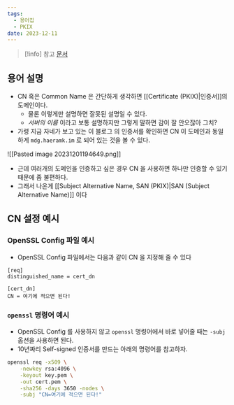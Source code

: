 ```yaml
---
tags:
  - 용어집
  - PKIX
date: 2023-12-11
---
```

> [!info] 참고 [문서](https://support.dnsimple.com/articles/what-is-common-name/)
## 용어 설명

- CN 혹은 Common Name 은 간단하게 생각하면 [[Certificate (PKIX)|인증서]]의 도메인이다.
	- 물론 이렇게만 설명하면 잘못된 설명일 수 있다.
	- *서버의 이름* 이라고 보통 설명하지만 그렇게 말하면 감이 잘 안오잖아 그치?
- 가령 지금 자네가 보고 있는 이 블로그 의 인증서를 확인하면 CN 이 도메인과 동일하게 `mdg.haeramk.im` 로 되어 있는 것을 볼 수 있다.

![[Pasted image 20231201194649.png]]

- 근데 여러개의 도메인을 인증하고 싶은 경우 CN 을 사용하면 하나만 인증할 수 있기 때문에 좀 불편하다.
- 그래서 나온게 [[Subject Alternative Name, SAN (PKIX)|SAN (Subject Alternative Name)]] 이다

## CN 설정 예시

### OpenSSL Config 파일 예시

- OpenSSL Config 파일에서는 다음과 같이 CN 을 지정해 줄 수 있다

```
[req]
distinguished_name = cert_dn

[cert_dn]
CN = 여기에 적으면 된다!
```

### `openssl` 명령어 예시

- OpenSSL Config 를 사용하지 않고 `openssl` 명령어에서 바로 넣어줄 때는 `-subj` 옵션을 사용하면 된다.
- 10년짜리 Self-signed 인증서를 만드는 아래의 명령어를 참고하자.

```bash
openssl req -x509 \
    -newkey rsa:4096 \
    -keyout key.pem \
    -out cert.pem \
    -sha256 -days 3650 -nodes \
    -subj "CN=여기에 적으면 된다!"
```